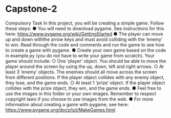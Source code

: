 # Capstone-2
Compulsory Task
In this project, you will be creating a simple game. Follow these steps:
● You will need to download pygame. See instructions for this here: https://www.pygame.org/wiki/GettingStarted
● The player can move up and down withthe arrow keys and must avoid colliding with the ‘enemy’ to win. 
Read through the code and comments and run the game to see how to create a game with pygame.
● Create your own game based on the code in example.py (you do not have to write your game from scratch).
Your game should include:
○ One ‘player’ object. You should be able to move the player around the screen by using the up, down, left and right arrows.
○ At least 3 ‘enemy’ objects. The enemies should all move across the screen from different positions. 
If the player object collides with any enemy object, they lose, and the game ends.
○ At least 1 ‘prize’ object. If the player object collides with the prize object, they win, and the game ends.
● Feel free to use the images in this folder or your own images. Remember to respect copyright laws if you choose to use images from the web.
● For more information about creating a game with pygame, see here: https://www.pygame.org/docs/tut/MakeGames.html
